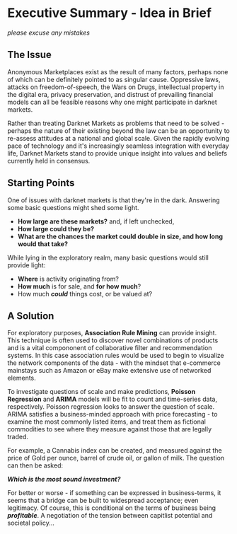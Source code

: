 # Executive Summary - Idea in Brief

_please excuse any mistakes_

## The Issue

Anonymous Marketplaces exist as the result of many factors, perhaps none of which can be definitely pointed to as singular cause. Oppressive laws, attacks on freedom-of-speech, the Wars on Drugs, intellectual property in the digital era, privacy preservation, and distrust of prevailing financial models can all be feasible reasons why one might participate in darknet markets.

Rather than treating Darknet Markets as problems that need to be solved - perhaps the nature of their existing beyond the law can be an opportunity to re-assess attitudes at a national and global scale. Given the rapidly evolving pace of technology and it's increasingly seamless integration with everyday life, Darknet Markets stand to provide unique insight into values and beliefs currently held in consensus. 

## Starting Points

One of issues with darknet markets is that they're in the dark. Answering some basic questions might shed some light.

- **How large are these markets?** and, if left unchecked, 
- **How large could they be?**
- **What are the chances the market could double in size, and how long would that take?**

While lying in the exploratory realm, many basic questions would still provide light:

- **Where** is activity originating from? 
- **How much** is for sale, and **for how much**?
- How much **_could_** things cost, or be valued at?

## A Solution

For exploratory purposes, **Association Rule Mining** can provide insight. This technique is often used to discover novel combinations of products and is a vital compononent of collaborative filter and recommendation systems. In this case association rules would be used to begin to visualize the network components of the data - with the mindset that e-commerce mainstays such as Amazon or eBay make extensive use of networked elements. 

To investigate questions of scale and make predictions, **Poisson Regression** and **ARIMA** models will be fit to count and time-series data, respectively. Poisson regression looks to answer the question of scale. ARIMA satisfies a business-minded approach with price forecasting - to examine the most commonly listed items, and treat them as fictional commodities to see where they measure against those that are legally traded. 

For example, a Cannabis index can be created, and measured against the price of Gold per ounce, barrel of crude oil, or gallon of milk. The question can then be asked: 

**_Which is the most sound investment?_**

For better or worse - if something can be expressed in business-terms, it seems that a bridge can be built to widespread acceptance; even legitimacy. Of course, this is conditional on the terms of business being **_profitable_**. A negotiation of the tension between capitlist potential and societal policy...

